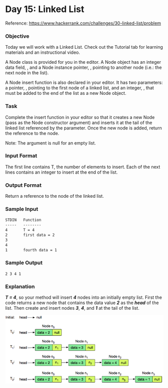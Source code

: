 # Day 15: Linked List
Reference: https://www.hackerrank.com/challenges/30-linked-list/problem


### Objective
Today we will work with a Linked List. Check out the Tutorial tab for learning materials and an instructional video.

A Node class is provided for you in the editor. A Node object has an integer data field, , and a Node instance pointer, , pointing to another node (i.e.: the next node in the list).

A Node insert function is also declared in your editor. It has two parameters: a pointer, , pointing to the first node of a linked list, and an integer, , that must be added to the end of the list as a new Node object.

### Task
Complete the insert function in your editor so that it creates a new Node (pass  as the Node constructor argument) and inserts it at the tail of the linked list referenced by the  parameter. Once the new node is added, return the reference to the  node.

Note: The  argument is null for an empty list.

### Input Format

The first line contains T, the number of elements to insert.
Each of the next  lines contains an integer to insert at the end of the list.

### Output Format

Return a reference to the  node of the linked list.

### Sample Input

    STDIN   Function
    -----   --------
    4       T = 4
    2       first data = 2
    3
    4
    1       fourth data = 1

### Sample Output

    2 3 4 1

### Explanation

**_T = 4_**, so your method will insert **_4_** nodes into an initially empty list.
First the code returns a new node that contains the data value **_2_** as the **_head_** of the list. Then create and insert nodes **_3_**, **_4_**, and **_1_** at the tail of the list.

![img.png](img.png)